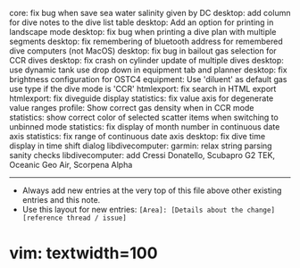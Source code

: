 core: fix bug when save sea water salinity given by DC
desktop: add column for dive notes to the dive list table
desktop: Add an option for printing in landscape mode
desktop: fix bug when printing a dive plan with multiple segments
desktop: fix remembering of bluetooth address for remembered dive computers (not MacOS)
desktop: fix bug in bailout gas selection for CCR dives
desktop: fix crash on cylinder update of multiple dives
desktop: use dynamic tank use drop down in equipment tab and planner
desktop: fix brightness configuration for OSTC4
equipment: Use 'diluent' as default gas use type if the dive mode is 'CCR'
htmlexport: fix search in HTML export
htmlexport: fix diveguide display
statistics: fix value axis for degenerate value ranges
profile: Show correct gas density when in CCR mode
statistics: show correct color of selected scatter items when switching to unbinned mode
statistics: fix display of month number in continuous date axis
statistics: fix range of continuous date axis
desktop: fix dive time display in time shift dialog
libdivecomputer: garmin: relax string parsing sanity checks
libdivecomputer: add Cressi Donatello, Scubapro G2 TEK, Oceanic Geo Air, Scorpena Alpha

---
* Always add new entries at the very top of this file above other existing entries and this note.
* Use this layout for new entries: `[Area]: [Details about the change] [reference thread / issue]`
# vim: textwidth=100
